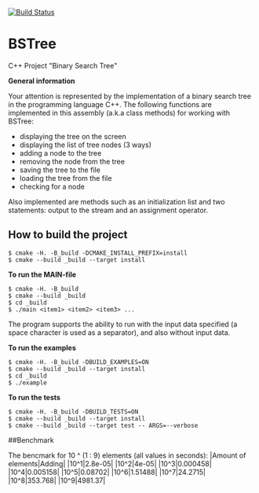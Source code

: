 [![Build Status](https://travis-ci.org/WhiteRabbitRo/BSTree.svg?branch=master)](https://travis-ci.org/WhiteRabbitRo/BSTree)

# BSTree
C++ Project "Binary Search Tree"

**General information**

Your attention is represented by the implementation of a binary search tree in the programming language C++. The following functions are implemented in this assembly (a.k.a class methods) for working with BSTree: 

- displaying the tree on the screen
- displaying the list of tree nodes (3 ways)
- adding a node to the tree
- removing the node from the tree 
- saving the tree to the file
- loading the tree from the file
- checking for a node

Also implemented are methods such as an initialization list and two statements: output to the stream and an assignment operator.

## How to build the project

```ShellSession
$ cmake -H. -B_build -DCMAKE_INSTALL_PREFIX=install
$ cmake --build _build --target install
```

**To run the MAIN-file**

```ShellSession
$ cmake -H. -B_build
$ cmake --build _build
$ cd _build
$ ./main <item1> <item2> <item3> ...
```

The program supports the ability to run with the input data specified (a space character is used as a separator), and also without input data.

**To run the examples**

```ShellSession
$ cmake -H. -B_build -DBUILD_EXAMPLES=ON
$ cmake --build _build --target install
$ cd _build
$ ./example
```

**To run the tests**

```ShellSession
$ cmake -H. -B_build -DBUILD_TESTS=ON
$ cmake --build _build --target install
$ cmake --build _build --target test -- ARGS=--verbose
```

##Benchmark

The bencmark for 10 ^ (1 : 9) elements (all values in seconds):
|Amount of elements|Adding|
|10^1|2.8e-05|
|10^2|4e-05|
|10^3|0.000458|
|10^4|0.005158|
|10^5|0.08702|
|10^6|1.51488|
|10^7|24.2715|
|10^8|353.768|
|10^9|4981.37|
